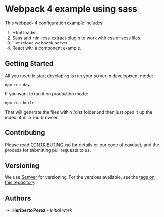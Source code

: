 # Webpack 4 example using sass

This webpack 4 configuration example includes:
1. Html loader.
1. Sass and mini-css-extract-plugin to work with css or scss files.
1. Hot reload webpack server.
1. React with a component example.


## Getting Started

All you need to start developing is run your server in development mode:
```
npm run dev
```

If you want to run it on production mode:
```
npm run build
```

That will generate the files within /dist folder and then just open it
up the index.html in you browser.

## Contributing

Please read [CONTRIBUTING.md](https://gist.github.com/PurpleBooth/b24679402957c63ec426) for details on our code of conduct, and the process for submitting pull requests to us.

## Versioning

We use [SemVer](http://semver.org/) for versioning. For the versions available, see the [tags on this repository](https://github.com/your/project/tags).

## Authors

* **Heriberto Perez** - *Initial work*
